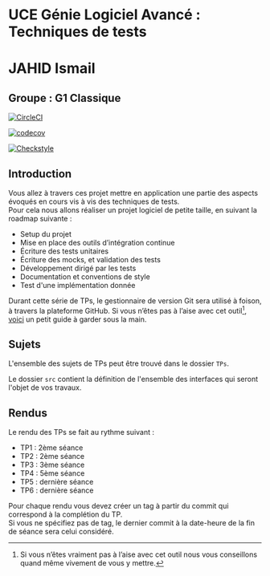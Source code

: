 # UCE Génie Logiciel Avancé : Techniques de tests

# JAHID Ismail
## Groupe : G1 Classique

[![CircleCI](https://dl.circleci.com/status-badge/img/gh/Ismail-Jahid-CERI/ceri-m1-techniques-de-test/tree/master.svg?style=svg)](https://dl.circleci.com/status-badge/redirect/gh/Ismail-Jahid-CERI/ceri-m1-techniques-de-test/tree/master)

[![codecov](https://codecov.io/github/Ismail-Jahid-CERI/ceri-m1-techniques-de-test/graph/badge.svg?token=JV7PD3SE1Y)](https://codecov.io/github/Ismail-Jahid-CERI/ceri-m1-techniques-de-test)

[![Checkstyle](https://dl.circleci.com/status-badge/img/gh/Ismail-Jahid-CERI/ceri-m1-techniques-de-test/tree/master.svg?style=svg&workflow=checkstyle_workflow)](https://dl.circleci.com/status-badge/redirect/gh/Ismail-Jahid-CERI/ceri-m1-techniques-de-test/tree/master?workflow=checkstyle_workflow)








## Introduction

Vous allez à travers ces projet mettre en application une partie des aspects évoqués en cours vis à vis des techniques de tests.  
Pour cela nous allons réaliser un projet logiciel de petite taille, en suivant la roadmap suivante : 
- Setup du projet
- Mise en place des outils d’intégration continue
- Écriture des tests unitaires
- Écriture des mocks, et validation des tests
- Développement dirigé par les tests
- Documentation et conventions de style
- Test d'une implémentation donnée

Durant cette série de TPs, le gestionnaire de version Git sera utilisé à foison, à travers la plateforme GitHub. Si vous n’êtes pas à l’aise avec cet outil[^1], [voici](http://rogerdudler.github.io/git-guide/) un petit guide à garder sous la main.

## Sujets

L'ensemble des sujets de TPs peut être trouvé dans le dossier `TPs`.

Le dossier `src` contient la définition de l'ensemble des interfaces qui seront l'objet de vos travaux.

## Rendus

Le rendu des TPs se fait au rythme suivant :

- TP1 : 2ème séance
- TP2 : 2ème séance
- TP3 : 3ème séance
- TP4 : 5ème séance
- TP5 : dernière séance
- TP6 : dernière séance

Pour chaque rendu vous devez créer un tag à partir du commit qui correspond à la complétion du TP.  
Si vous ne spécifiez pas de tag, le dernier commit à la date-heure de la fin de séance sera celui considéré.

[^1]: Si vous n’êtes vraiment pas à l’aise avec cet outil nous vous conseillons quand même vivement de vous y mettre.
